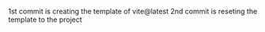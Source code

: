 1st commit is creating the template of vite@latest
2nd commit is reseting the template to the project
